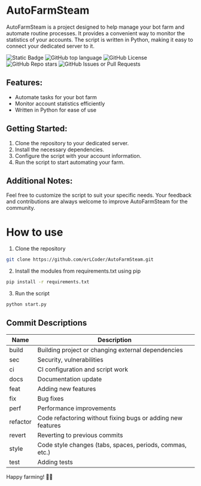 # AutoFarmSteam

AutoFarmSteam is a project designed to help manage your bot farm and automate routine processes. It provides a convenient way to monitor the statistics of your accounts. The script is written in Python, making it easy to connect your dedicated server to it.

![Static Badge](https://img.shields.io/badge/erLCoder-AutoFarmSteam-AutoFarmSteam)
![GitHub top language](https://img.shields.io/github/languages/top/erLCoder/AutoFarmSteam)
![GitHub License](https://img.shields.io/github/license/erLCoder/AutoFarmSteam)
![GitHub Repo stars](https://img.shields.io/github/stars/erLCoder/AutoFarmSteam)
![GitHub Issues or Pull Requests](https://img.shields.io/github/issues/erLCoder/AutoFarmSteam)

## Features:
- Automate tasks for your bot farm
- Monitor account statistics efficiently
- Written in Python for ease of use

## Getting Started:
1. Clone the repository to your dedicated server.
2. Install the necessary dependencies.
3. Configure the script with your account information.
4. Run the script to start automating your farm.

## Additional Notes:
Feel free to customize the script to suit your specific needs. Your feedback and contributions are always welcome to improve AutoFarmSteam for the community.

# How to use

1. Clone the repository 
```bash 
git clone https://github.com/erLCoder/AutoFarmSteam.git
```

2. Install the modules from requirements.txt using pip 
```bash 
pip install -r requirements.txt
```

3. Run the script 
```bash 
python start.py
```

## Commit Descriptions
| Name     | Description                                                      |
|----------|------------------------------------------------------------------|
| build    | Building project or changing external dependencies               |
| sec      | Security, vulnerabilities                                        |
| ci       | CI configuration and script work                                 |
| docs     | Documentation update                                             |
| feat     | Adding new features                                              |
| fix      | Bug fixes                                                        |
| perf     | Performance improvements                                         |
| refactor | Code refactoring without fixing bugs or adding new features      |
| revert   | Reverting to previous commits                                    |
| style    | Code style changes (tabs, spaces, periods, commas, etc.)         |
| test     | Adding tests                                                     |

Happy farming! 🌾🤖